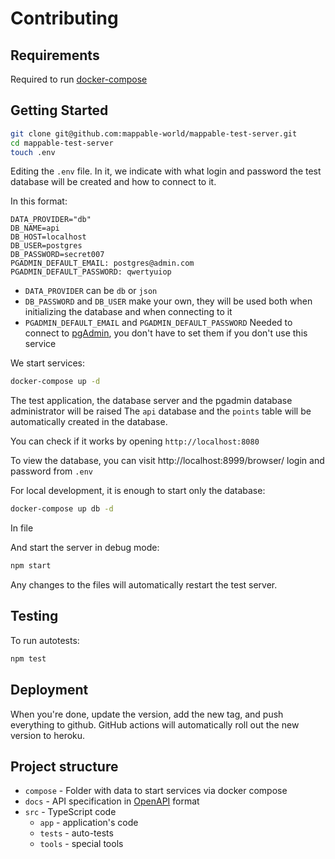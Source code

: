 # Contributing

## Requirements

Required to run [docker-compose](https://docs.docker.com/compose/)

## Getting Started

```sh
git clone git@github.com:mappable-world/mappable-test-server.git
cd mappable-test-server
touch .env
```

Editing the `.env` file. In it, we indicate with what login and password the test database will be created and how to connect to it.

In this format:

```dotenv
DATA_PROVIDER="db"
DB_NAME=api
DB_HOST=localhost
DB_USER=postgres
DB_PASSWORD=secret007
PGADMIN_DEFAULT_EMAIL: postgres@admin.com
PGADMIN_DEFAULT_PASSWORD: qwertyuiop
```

-   `DATA_PROVIDER` can be `db` or `json`
-   `DB_PASSWORD` and `DB_USER` make your own, they will be used both when initializing the database and when connecting to it
-   `PGADMIN_DEFAULT_EMAIL` and `PGADMIN_DEFAULT_PASSWORD` Needed to connect to [pgAdmin](https://www.pgadmin.org/), you don't have to set them if you don't use this service

We start services:

```sh
docker-compose up -d
```

The test application, the database server and the pgadmin database administrator will be raised
The `api` database and the `points` table will be automatically created in the database.

You can check if it works by opening `http://localhost:8080`

To view the database, you can visit http://localhost:8999/browser/ login and password from `.env`

For local development, it is enough to start only the database:

```sh
docker-compose up db -d
```

In file

And start the server in debug mode:

```sh
npm start
```

Any changes to the files will automatically restart the test server.

## Testing

To run autotests:

```sh
npm test
```

## Deployment

When you're done, update the version, add the new tag, and push everything to github.
GitHub actions will automatically roll out the new version to heroku.

## Project structure

- `compose` - Folder with data to start services via docker compose
- `docs` - API specification in [OpenAPI](https://www.openapis.org/) format
- `src` - TypeScript code
  - `app` - application's code
  - `tests` - auto-tests
  - `tools` - special tools
